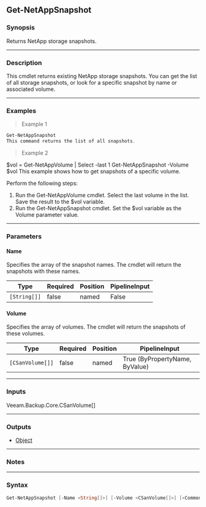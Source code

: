 Get-NetAppSnapshot
------------------

### Synopsis
Returns NetApp storage snapshots.

---

### Description

This cmdlet returns existing NetApp storage snapshots.
You can get the list of all storage snapshots, or look for a specific snapshot by name or associated volume.

---

### Examples
> Example 1

```PowerShell
Get-NetAppSnapshot
This command returns the list of all snapshots.
```
> Example 2

$vol = Get-NetAppVolume | Select -last 1
Get-NetAppSnapshot -Volume $vol
This example shows how to get snapshots of a specific volume.

Perform the following steps:
1. Run the Get-NetAppVolume cmdlet. Select the last volume in the list. Save the result to the $vol variable.
2. Run the Get-NetAppSnapshot cmdlet. Set the $vol variable as the Volume parameter value.

---

### Parameters
#### **Name**
Specifies the array of the snapshot names.
The cmdlet will return the snapshots with these names.

|Type        |Required|Position|PipelineInput|
|------------|--------|--------|-------------|
|`[String[]]`|false   |named   |False        |

#### **Volume**
Specifies the array of volumes.
The cmdlet will return the snapshots of these volumes.

|Type            |Required|Position|PipelineInput                 |
|----------------|--------|--------|------------------------------|
|`[CSanVolume[]]`|false   |named   |True (ByPropertyName, ByValue)|

---

### Inputs
Veeam.Backup.Core.CSanVolume[]

---

### Outputs
* [Object](https://learn.microsoft.com/en-us/dotnet/api/System.Object)

---

### Notes

---

### Syntax
```PowerShell
Get-NetAppSnapshot [-Name <String[]>] [-Volume <CSanVolume[]>] [<CommonParameters>]
```
